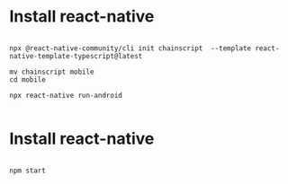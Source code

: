 

# Install react-native

```shell

npx @react-native-community/cli init chainscript  --template react-native-template-typescript@latest

mv chainscript mobile
cd mobile

npx react-native run-android


```

# Install react-native

```shell

npm start

```

